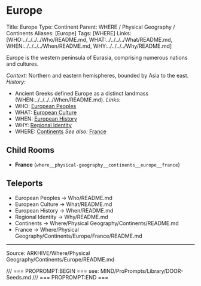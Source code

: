 # Europe

Title: Europe
Type: Continent
Parent: WHERE / Physical Geography / Continents
Aliases: [Europe]
Tags: [WHERE]
Links: [WHO:../../../../Who/README.md, WHAT:../../../../What/README.md, WHEN:../../../../When/README.md, WHY:../../../../Why/README.md]

Europe is the western peninsula of Eurasia, comprising numerous nations and cultures.

_Context:_ Northern and eastern hemispheres, bounded by Asia to the east.
_History:_
- Ancient Greeks defined Europe as a distinct landmass (WHEN:../../../../When/README.md).
_Links:_
- WHO: [European Peoples](../../../../Who/README.md)
- WHAT: [European Culture](../../../../What/README.md)
- WHEN: [European History](../../../../When/README.md)
- WHY: [Regional Identity](../../../../Why/README.md)
- WHERE: [Continents](../README.md)
_See also:_ [France](France/README.md)

## Child Rooms
- **France** (`where__physical-geography__continents__europe__france`)

## Teleports
- European Peoples → Who/README.md
- European Culture → What/README.md
- European History → When/README.md
- Regional Identity → Why/README.md
- Continents → Where/Physical Geography/Continents/README.md
- France → Where/Physical Geography/Continents/Europe/France/README.md

---
Source: ARKHIVE/Where/Physical Geography/Continents/Europe/README.md

/// === PROPROMPT:BEGIN ===
see: MIND/ProPrompts/Library/DOOR-Seeds.md
/// === PROPROMPT:END ===
